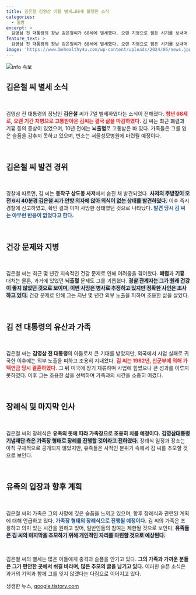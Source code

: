 ```yaml
---
title: 김은철 김영삼 아들 별세…68세 불행한 소식
categories:
  - 질병
excerpt: >
  김영삼 전 대통령의 장남 김은철씨가 68세에 별세했다. 오랜 지병으로 힘든 시기를 보내며 조용한 삶을 살았던 그의 마지막 순간이 밝혀졌다. 경찰은 사망 원인을 조사 중이다.
feature_text: >
  김영삼 전 대통령의 장남 김은철씨가 68세에 별세했다. 오랜 지병으로 힘든 시기를 보내며 조용한 삶을 살았던 그의 마지막 순간이 밝혀졌다. 경찰은 사망 원인을 조사 중이다.
image: 'https://www.behealthy4u.com/wp-content/uploads/2024/06/news.jpg'
---
```


<p><img src="https://www.behealthy4u.com/wp-content/uploads/2024/06/news.jpg" alt="info 속보" /></p>

<h2 data-ke-size="size26">김은철 씨 별세 소식</h2>

<p data-ke-size="size16">&nbsp;</p>

<p>김영삼 전 대통령의 장남인 <b>김은철</b> 씨가 7일 별세하였다는 소식이 전해졌다. <b><span style="color: #ee2323;">향년 68세로, 오랜 기간 지병으로 고통받아온 김씨는 결국 삶을 마감하였다.</span></b> 김 씨는 최근 폐렴과 기흉 등의 증상이 있었으며, 10년 전에는 <b>뇌출혈</b>로 고통받은 바 있다. 가족들은 그를 잃은 슬픔을 감추지 못하고 있으며, 빈소는 서울성모병원에 마련될 예정이다.</p>

<p data-ke-size="size16">&nbsp;</p>

<h2 data-ke-size="size26">김은철 씨 발견 경위</h2>

<p data-ke-size="size16">&nbsp;</p>

<p>경찰에 따르면, 김 씨는 <b>동작구 상도동 사저</b>에서 숨진 채 발견되었다. <b><span style="background-color: #21538527;">사저의 주방장이 오전 6시 40분경 김은철 씨가 안방 의자에 앉아 의식이 없는 상태를 발견하였다.</span></b> 이후 즉시 경찰에 신고하였고, 확인 결과 이미 사망한 상태였던 것으로 나타났다. <b><span style="color: #1a5490;">발견 당시 김 씨는 아무런 반응이 없었다고 한다.</span></b></p>

<p data-ke-size="size16">&nbsp;</p>

<h2 data-ke-size="size26">건강 문제와 지병</h2>

<p data-ke-size="size16">&nbsp;</p>

<p>김은철 씨는 최근 몇 년간 지속적인 건강 문제로 인해 어려움을 겪어왔다. <b>폐렴</b>과 <b>기흉</b> 대처는 물론, 과거에 있었던 <b>뇌출혈</b> 문제도 그를 괴롭혔다. <b><span style="background-color: #21538527;">경찰 관계자는 그가 원래 건강이 좋지 않았던 것으로 보이며, 이번 사망은 병사로 추정하고 있지만 정확한 사인은 조사하고 있다.</span></b> 건강 문제로 인해 그는 지난 몇 년간 외부 노출을 피하며 조용한 삶을 살았다.</p>

<p data-ke-size="size16">&nbsp;</p>

<h2 data-ke-size="size26">김 전 대통령의 유산과 가족</h2>

<p data-ke-size="size16">&nbsp;</p>

<p>김은철 씨는 <b>김영삼 전 대통령</b>의 아들로서 큰 기대를 받았지만, 외국에서 사업 실패로 귀국한 이후에는 외부 노출을 피하고 조용히 지내왔다. <b><span style="color: #ee2323;">김 씨는 1982년, 신군부에 의해 가택연금 당시 결혼하였다.</span></b> 그 뒤 미국에 장기 체류하며 사업에 힘썼으나 큰 성과를 이루지 못하였다. 이후 그는 조용한 삶을 선택하며 가족과의 시간을 소중히 여겼다.</p>

<p data-ke-size="size16">&nbsp;</p>

<h2 data-ke-size="size26">장례식 및 마지막 인사</h2>

<p data-ke-size="size16">&nbsp;</p>

<p>김은철 씨의 장례식은 <b>유족의 뜻에 따라 가족장으로 조용히 치를 예정이다.</b> <b><span style="background-color: #21538527;">김영삼대통령기념재단 측은 가족장 형태로 장례를 진행할 것이라고 전하였다.</span></b> 장례식 일정과 장소는 아직 구체적으로 공개되지 않았지만, 유족들은 사적인 분위기 속에서 김 씨를 추모할 것으로 보인다. </p>

<p data-ke-size="size16">&nbsp;</p>

<h2 data-ke-size="size26">유족의 입장과 향후 계획</h2>

<p data-ke-size="size16">&nbsp;</p>

<p>김은철 씨의 가족은 그의 사망에 깊은 슬픔을 느끼고 있으며, 향후 장례식과 관련된 계획에 대해 언급하고 있다. <b><span style="color: #1a5490;">가족장 형태의 장례식으로 진행될 예정이다.</span></b> 김 씨의 가족은 조용하고 의미 있는 시간을 원하고 있어, 일반인들의 참여는 제한될 것으로 보인다. <b><span style="background-color: #21538527;">유족들은 김 씨의 마지막을 추모하기 위해 개인적인 자리를 마련할 것으로 예상된다.</span></b></p>

<p data-ke-size="size16">&nbsp;</p>

<p>김은철 씨의 별세는 많은 이들에게 충격과 슬픔을 안기고 있다. <b>그의 가족과 가까운 분들은 그가 편안한 곳에서 쉬길 바라며, 많은 추모의 글을 남기고 있다.</b> 이러한 슬픈 소식은 과거의 기억과 함께 그를 잊지 않겠다는 다짐으로 이어지고 있다.</p>
생생한 뉴스, <a href="https://qoogle.tistory.com" rel="dofollow">qoogle.tistory.com</a>


